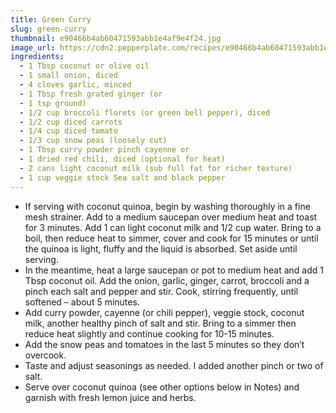 ```yaml
---
title: Green Curry
slug: green-curry
thumbnail: e90466b4ab60471593abb1e4af9e4f24.jpg
image_url: https://cdn2.pepperplate.com/recipes/e90466b4ab60471593abb1e4af9e4f24.jpg
ingredients:
  - 1 Tbsp coconut or olive oil
  - 1 small onion, diced
  - 4 cloves garlic, minced
  - 1 Tbsp fresh grated ginger (or
  - 1 tsp ground)
  - 1/2 cup broccoli florets (or green bell pepper), diced
  - 1/2 cup diced carrots
  - 1/4 cup diced tomato
  - 1/3 cup snow peas (loosely cut)
  - 1 Tbsp curry powder pinch cayenne or
  - 1 dried red chili, diced (optional for heat)
  - 2 cans light coconut milk (sub full fat for richer texture)
  - 1 cup veggie stock Sea salt and black pepper
---
```


* If serving with coconut quinoa, begin by washing thoroughly in a fine mesh strainer. Add to a medium saucepan over medium heat and toast for 3 minutes. Add 1 can light coconut milk and 1/2 cup water. Bring to a boil, then reduce heat to simmer, cover and cook for 15 minutes or until the quinoa is light, fluffy and the liquid is absorbed. Set aside until serving.
* In the meantime, heat a large saucepan or pot to medium heat and add 1 Tbsp coconut oil. Add the onion, garlic, ginger, carrot, broccoli and a pinch each salt and pepper and stir. Cook, stirring frequently, until softened – about 5 minutes.
* Add curry powder, cayenne (or chili pepper), veggie stock, coconut milk, another healthy pinch of salt and stir. Bring to a simmer then reduce heat slightly and continue cooking for 10-15 minutes.
* Add the snow peas and tomatoes in the last 5 minutes so they don’t overcook.
* Taste and adjust seasonings as needed. I added another pinch or two of salt.
* Serve over coconut quinoa (see other options below in Notes) and garnish with fresh lemon juice and herbs.
